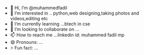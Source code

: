 - 👋 Hi, I’m @muhammedfadil
- 👀 I’m interested in .. python,web designing,taking photos and videos,editing etc
- 🌱 I’m currently learning ...btech in cse
- 💞️ I’m looking to collaborate on ...
- 📫 How to reach me ...linkedin id: muhammed fadil mp
- 😄 Pronouns: ...
- ⚡ Fun fact: ...

<!---
beingfadil/beingfadil is a ✨ special ✨ repository because its `README.md` (this file) appears on your GitHub profile.
You can click the Preview link to take a look at your changes.
--->
